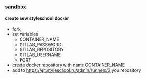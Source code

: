 ### sandbox

#### create new styleschool docker

- fork
- set variables
  - CONTAINER_NAME
  - GITLAB_PASSWORD
  - GITLAB_REPOSITORY
  - GITLAB_USERNAME
  - PORT
- create docker repository with name CONTAINER_NAME
- add to https://git.styleschool.ru/admin/runners/3 you repository